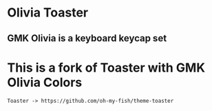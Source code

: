 # Olivia Toaster

## GMK Olivia is a keyboard keycap set

# This is a fork of Toaster with GMK Olivia Colors

    Toaster -> https://github.com/oh-my-fish/theme-toaster


